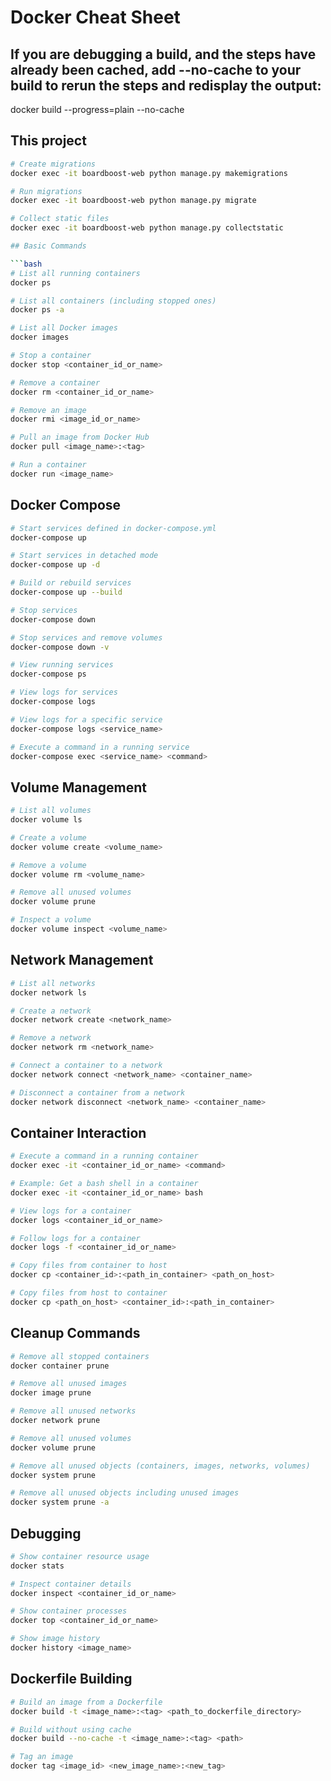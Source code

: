 # Docker Cheat Sheet

## If you are debugging a build, and the steps have already been cached, add --no-cache to your build to rerun the steps and redisplay the output:

docker build --progress=plain --no-cache

## This project


````bash
# Create migrations
docker exec -it boardboost-web python manage.py makemigrations

# Run migrations
docker exec -it boardboost-web python manage.py migrate

# Collect static files
docker exec -it boardboost-web python manage.py collectstatic

## Basic Commands

```bash
# List all running containers
docker ps

# List all containers (including stopped ones)
docker ps -a

# List all Docker images
docker images

# Stop a container
docker stop <container_id_or_name>

# Remove a container
docker rm <container_id_or_name>

# Remove an image
docker rmi <image_id_or_name>

# Pull an image from Docker Hub
docker pull <image_name>:<tag>

# Run a container
docker run <image_name>
````

## Docker Compose

```bash
# Start services defined in docker-compose.yml
docker-compose up

# Start services in detached mode
docker-compose up -d

# Build or rebuild services
docker-compose up --build

# Stop services
docker-compose down

# Stop services and remove volumes
docker-compose down -v

# View running services
docker-compose ps

# View logs for services
docker-compose logs

# View logs for a specific service
docker-compose logs <service_name>

# Execute a command in a running service
docker-compose exec <service_name> <command>
```

## Volume Management

```bash
# List all volumes
docker volume ls

# Create a volume
docker volume create <volume_name>

# Remove a volume
docker volume rm <volume_name>

# Remove all unused volumes
docker volume prune

# Inspect a volume
docker volume inspect <volume_name>
```

## Network Management

```bash
# List all networks
docker network ls

# Create a network
docker network create <network_name>

# Remove a network
docker network rm <network_name>

# Connect a container to a network
docker network connect <network_name> <container_name>

# Disconnect a container from a network
docker network disconnect <network_name> <container_name>
```

## Container Interaction

```bash
# Execute a command in a running container
docker exec -it <container_id_or_name> <command>

# Example: Get a bash shell in a container
docker exec -it <container_id_or_name> bash

# View logs for a container
docker logs <container_id_or_name>

# Follow logs for a container
docker logs -f <container_id_or_name>

# Copy files from container to host
docker cp <container_id>:<path_in_container> <path_on_host>

# Copy files from host to container
docker cp <path_on_host> <container_id>:<path_in_container>
```

## Cleanup Commands

```bash
# Remove all stopped containers
docker container prune

# Remove all unused images
docker image prune

# Remove all unused networks
docker network prune

# Remove all unused volumes
docker volume prune

# Remove all unused objects (containers, images, networks, volumes)
docker system prune

# Remove all unused objects including unused images
docker system prune -a
```

## Debugging

```bash
# Show container resource usage
docker stats

# Inspect container details
docker inspect <container_id_or_name>

# Show container processes
docker top <container_id_or_name>

# Show image history
docker history <image_name>
```

## Dockerfile Building

```bash
# Build an image from a Dockerfile
docker build -t <image_name>:<tag> <path_to_dockerfile_directory>

# Build without using cache
docker build --no-cache -t <image_name>:<tag> <path>

# Tag an image
docker tag <image_id> <new_image_name>:<new_tag>
```
